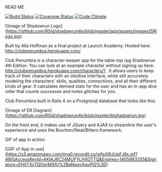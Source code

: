 READ ME

[![Build Status](https://travis-ci.org/RSid/shadowrun4e.svg)](https://travis-ci.org/RSid/shadowrun4e)
[![Coverage Status](https://coveralls.io/repos/RSid/shadowrun4e/badge.png?branch=testing)](https://coveralls.io/r/RSid/shadowrun4e)
[![Code Climate](https://codeclimate.com/github/RSid/shadowrun4e.png)](https://codeclimate.com/github/RSid/shadowrun4e)

![Image of Shadowrun Logo]
(https://github.com/RSid/shadowrun4e/blob/master/app/assets/images/SRlogo.jpg)

Built by Alla Hoffman as a final project at Launch Academy. Hosted here: http://clubpenumbra.herokuapp.com/

Club Penumbra is a character-keeper app for the table-top rpg Shadowrun 4th Edition. You can look at an example character without signing up here: http://clubpenumbra.herokuapp.com/characters/1 . It allows users to keep track of their characters with an intuitive interface, while still accurately modeling the characters' skills, qualities, connections, and all their different kinds of gear. It calculates derived stats for the user and has an in-app dice roller that counts successes and notes glitches for you.

Club Penumbra built in Rails 4 on a Postgresql database that looks like this: 

![Image of ER Diagram]
(https://github.com/RSid/shadowrun4e/blob/master/btshadowrun.jpg)

On the front end, it makes use of JQuery and AJAX to streamline the user's experience and uses the Bourbon/Neat/Bitters
framework.


GIF of app in action:

![GIF of App in use]
(https://s3.amazonaws.com/img0.recordit.co/gifs/lt9JUpFJ9s.gif?AWSAccessKeyId=AKIAJ6C24MUFYLHXOTTQ&Expires=1405983255&Signature=EH0TXcTQOprMSfU%2BaNagvXquPIQ%3D)

